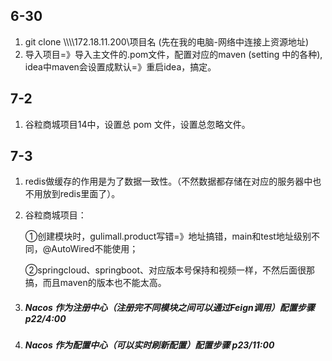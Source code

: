 ## 6-30

1. git clone \\\\\\\172.18.11.200\项目名 (先在我的电脑-网络中连接上资源地址)
2. 导入项目=》导入主文件的.pom文件，配置对应的maven (setting 中的各种), idea中maven会设置成默认=》重启idea，搞定。



## 7-2

1. 谷粒商城项目14中，设置总 pom 文件，设置总忽略文件。



## 7-3

1. redis做缓存的作用是为了数据一致性。（不然数据都存储在对应的服务器中也不用放到redis里面了）。	

2. 谷粒商城项目：

   ①创建模块时，gulimall.product写错=》地址搞错，main和test地址级别不同，@AutoWired不能使用；

   ②springcloud、springboot、对应版本号保持和视频一样，不然后面很那搞，而且maven的版本也不能太高。
   
   

3. ##### Nacos 作为注册中心（注册完不同模块之间可以通过Feign调用）配置步骤 p22/4:00

4. ##### Nacos 作为配置中心（可以实时刷新配置）配置步骤 p23/11:00

